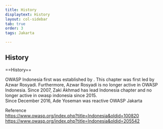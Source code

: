 ```yaml
---
title: History
displaytext: History
layout: col-sidebar
tab: true
order: 3
tags: Jakarta

---
```


## History


==History==

OWASP Indonesia first was established by . This chapter was first led by Azwar Rosyadi. Furthermore, Azwar Rosyadi is no longer active in OWASP Indonesia. Since 2007, Zaki Akhmad has lead  Indonesia chapter and no longer active in owasp indonesia since 2015.<br>
Since December 2016, Ade Yoseman was reactive OWASP Jakarta<br>

Reference <br>
https://www.owasp.org/index.php?title=Indonesia&oldid=100820
https://www.owasp.org/index.php?title=Indonesia&oldid=205542

